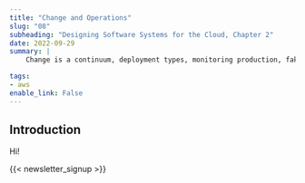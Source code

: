 ```yaml
---
title: "Change and Operations"
slug: "08"
subheading: "Designing Software Systems for the Cloud, Chapter 2"
date: 2022-09-29
summary: |
    Change is a continuum, deployment types, monitoring production, faking customers, testing in production.

tags:
- aws
enable_link: False
---
```


## Introduction

Hi!

{{< newsletter_signup >}}
